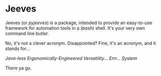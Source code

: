 # Jeeves

Jeeves (or *pyjeeves*) is a package, intended to provide an easy-to-use framework for automation tools in a (*bash*) shell. It's your very own command line butler.

No, it's not a clever acronym. Disappointed? Fine, it's an acronym, and it stands for...

*Java-less Ergonomically-Engineered Versatility... Errr... System*

There ya go.
